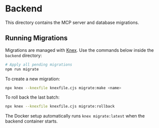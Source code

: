 # Backend

This directory contains the MCP server and database migrations.

## Running Migrations

Migrations are managed with [Knex](https://knexjs.org/). Use the commands below inside the `backend` directory:

```bash
# Apply all pending migrations
npm run migrate
```

To create a new migration:

```bash
npx knex --knexfile knexfile.cjs migrate:make <name>
```

To roll back the last batch:

```bash
npx knex --knexfile knexfile.cjs migrate:rollback
```

The Docker setup automatically runs `knex migrate:latest` when the backend container starts.

